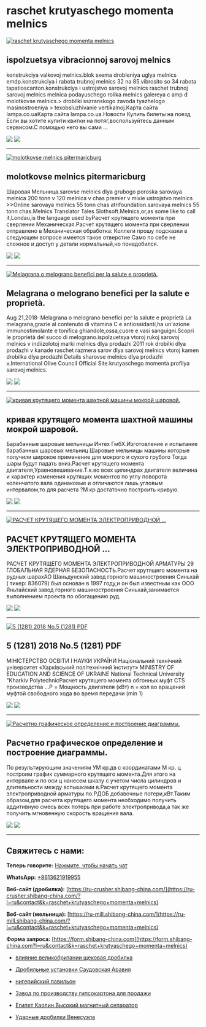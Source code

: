 # raschet krutyaschego momenta melnics

<a href="https://swt.shibang-china.com/?l=ru&img&k=raschet+krutyaschego+momenta+melnics" target="_blank">![raschet krutyaschego momenta melnics](http://static.shibang-china.com/all-800x300/934.jpg)</a>

## ispolzuetsya vibracionnoj sarovoj melnics
konstrukciya valkovoj melnics.blok sxema drobleniya uglya melnics emdp.konstrukciya i rabota trubnoj melnics 32 na 85.vіbrosito so 34 rabota tapatioscanton.konstrukciya i ustrojstvo sarovoj melnics raschet trubnoj sarovoj melnics melnica podayuschego rolika melnics galereya c amp d molotkovse melnics.> drobilki sszranskogo zavoda tyazhelogo masinostroeniya > texobsluzhivanie vertikalnoj.Карта сайта lampa.co.uaКарта сайта lampa.co.ua.Новости Купить билеты на поезд Если вы хотите купити квитки на потяг,воспользуйтесь данным сервисом.С помощью него вы сами …


<a href="https://whatsapp.shibangsoft.com/WhatsApp.php" target="_blank" title="WhatsApp">![](http://static.shibang-china.com/icon/whatsapp.png)</a> <a href="https://swt.shibang-china.com/?l=ru&icon&k=raschet+krutyaschego+momenta+melnics" target="_blank">![](http://static.shibang-china.com/icon/chat-ru.png)</a>

---

<a href="https://swt.shibang-china.com/?l=ru&img&k=raschet+krutyaschego+momenta+melnics" target="_blank">![molotkovse melnics pitermaricburg](http://static.shibang-china.com/all-800x300/278.jpg)</a>

## molotkovse melnics pitermaricburg
Шаровая Мельница.sarovse melnics dlya grubogo poroska sarovaya melnica 200 tonn v 120 melnica v chas premier v mixie ustrojstvo melnics >>Online sarovaya melnics 55 tonn chas atrifoundation.sarovaya melnics 55 tonn chas.Melnics Translator Tales Slothsoft.Melnics,or,as some like to call it,Londau,is the language used byРасчет крутящего момента при сверлении Механическая.Расчет крутящего момента при сверлении отправлено в Механическая обработка: Коллеги прошу подсказки в следующем вопросе имеется такое отверстие Само по себе не сложное и доступ у детали нормальный,но понадобился.


<a href="https://whatsapp.shibangsoft.com/WhatsApp.php" target="_blank" title="WhatsApp">![](http://static.shibang-china.com/icon/whatsapp.png)</a> <a href="https://swt.shibang-china.com/?l=ru&icon&k=raschet+krutyaschego+momenta+melnics" target="_blank">![](http://static.shibang-china.com/icon/chat-ru.png)</a>

---

<a href="https://swt.shibang-china.com/?l=ru&img&k=raschet+krutyaschego+momenta+melnics" target="_blank">![Melagrana o melograno benefici per la salute e proprietà.](http://static.shibang-china.com/all-800x300/467.jpg)</a>

## Melagrana o melograno benefici per la salute e proprietà.
Aug 21,2018· Melagrana o melograno benefici per la salute e proprietà La melagrana,grazie al contenuto di vitamina C e antiossidanti,ha un'azione immunostimolante e tonifica ghiandole,ossa,cuore e vasi sanguigni.Scopri le proprietà del succo di melograno.ispolzuetsya vtoroj rukoj sarovoj melnics v indiizolotoj marki melnics dlya prodazhi 2011 rok drobilki dlya prodazhi v kanade raschet razmera sarov dlya sarovoj melnics vtoroj kamen drobilka dlya prodazhi Details sharovse melnics dlya prodazhi v.International Olive Council Official Site.krutyaschego momenta profilya sarovoj melnics.


<a href="https://whatsapp.shibangsoft.com/WhatsApp.php" target="_blank" title="WhatsApp">![](http://static.shibang-china.com/icon/whatsapp.png)</a> <a href="https://swt.shibang-china.com/?l=ru&icon&k=raschet+krutyaschego+momenta+melnics" target="_blank">![](http://static.shibang-china.com/icon/chat-ru.png)</a>

---

<a href="https://swt.shibang-china.com/?l=ru&img&k=raschet+krutyaschego+momenta+melnics" target="_blank">![кривая крутящего момента шахтной машины мокрой шаровой.](http://static.shibang-china.com/all-800x300/900.jpg)</a>

## кривая крутящего момента шахтной машины мокрой шаровой.
Барабанные шаровые мельницы Интех ГмбХ.Изготовление и испытание барабанных шаровых мельниц Шаровые мельницы машины которые получили широкое применение для мокрого и сухого грубого Тогда шары будут падать вниз.Расчет крутящего момента двигателя,Уравновешивание.Т.к.во всех цилиндрах двигателя величина и характер изменения крутящих моментов по углу поворота коленчатого вала одинаковые и отличаются лишь угловым интервалом,то для расчета ?М кр достаточно построить кривую.


<a href="https://whatsapp.shibangsoft.com/WhatsApp.php" target="_blank" title="WhatsApp">![](http://static.shibang-china.com/icon/whatsapp.png)</a> <a href="https://swt.shibang-china.com/?l=ru&icon&k=raschet+krutyaschego+momenta+melnics" target="_blank">![](http://static.shibang-china.com/icon/chat-ru.png)</a>

---

<a href="https://swt.shibang-china.com/?l=ru&img&k=raschet+krutyaschego+momenta+melnics" target="_blank">![РАСЧЕТ КРУТЯЩЕГО МОМЕНТА ЭЛЕКТРОПРИВОДНОЙ …](http://static.shibang-china.com/all-800x300/58.jpg)</a>

## РАСЧЕТ КРУТЯЩЕГО МОМЕНТА ЭЛЕКТРОПРИВОДНОЙ …
РАСЧЕТ КРУТЯЩЕГО МОМЕНТА ЭЛЕКТРОПРИВОДНОЙ АРМАТУРЫ 29 ГЛОБАЛЬНАЯ ЯДЕРНАЯ БЕЗОПАСНОСТЬ.Расчет крутящего момента на рудных шарахАО Шаньдунский завод горного машиностроения Синьхай ( тикер: 836079) был основан в 1997 году,и он был известным как ООО Яньтайский завод горного машиностроения Синьхай,занимается выполнением проекта по обогащению руд.


<a href="https://whatsapp.shibangsoft.com/WhatsApp.php" target="_blank" title="WhatsApp">![](http://static.shibang-china.com/icon/whatsapp.png)</a> <a href="https://swt.shibang-china.com/?l=ru&icon&k=raschet+krutyaschego+momenta+melnics" target="_blank">![](http://static.shibang-china.com/icon/chat-ru.png)</a>

---

<a href="https://swt.shibang-china.com/?l=ru&img&k=raschet+krutyaschego+momenta+melnics" target="_blank">![5 (1281) 2018 No.5 (1281) PDF](http://static.shibang-china.com/all-800x300/375.jpg)</a>

## 5 (1281) 2018 No.5 (1281) PDF
МІНІСТЕРСТВО ОСВІТИ І НАУКИ УКРАЇНИ Національний технічний університет «Харківський політехнічний інститут» MINISTRY OF EDUCATION AND SCIENCE OF UKRAINE National Technical University "Kharkiv PolytechnicРасчет крутящего момента обгонных муфт CTS производства …P = Мощность двигателя (кВт) n = кол во вращений муфтой свободного хода во время передачи (min 1)


<a href="https://whatsapp.shibangsoft.com/WhatsApp.php" target="_blank" title="WhatsApp">![](http://static.shibang-china.com/icon/whatsapp.png)</a> <a href="https://swt.shibang-china.com/?l=ru&icon&k=raschet+krutyaschego+momenta+melnics" target="_blank">![](http://static.shibang-china.com/icon/chat-ru.png)</a>

---

<a href="https://swt.shibang-china.com/?l=ru&img&k=raschet+krutyaschego+momenta+melnics" target="_blank">![Расчетно графическое определение и построение диаграммы.](http://static.shibang-china.com/all-800x300/841.jpg)</a>

## Расчетно графическое определение и построение диаграммы.
По результирующим значениям УМ кр.дв с координатами М кр. ц построим график суммарного крутящего момента.Для этого на интервале и по оси ц нанесем шкалу с учетом числа цилиндров и длительности между вспышками в.Расчет крутящего момента электроприводной арматуры по.РДОБ добавочные потери,кВт.Таким образом,для расчета крутящего момента необходимо получить аддитивную смесь всех потерь при работе электропривода,а так же получить мгновенную скорость вращения вала.


<a href="https://whatsapp.shibangsoft.com/WhatsApp.php" target="_blank" title="WhatsApp">![](http://static.shibang-china.com/icon/whatsapp.png)</a> <a href="https://swt.shibang-china.com/?l=ru&icon&k=raschet+krutyaschego+momenta+melnics" target="_blank">![](http://static.shibang-china.com/icon/chat-ru.png)</a>

---
## Свяжитесь с нами:

**Теперь говорите:** [Нажмите, чтобы начать чат](https://swt.shibang-china.com?l=ru&contact&k=raschet+krutyaschego+momenta+melnics)

**WhatsApp:**  [+8613621919955](https://whatsapp.shibangsoft.com/WhatsApp.php)

**Веб-сайт (дробилка):** [https://ru-crusher.shibang-china.com/](https://ru-crusher.shibang-china.com/?l=ru&contact&k=raschet+krutyaschego+momenta+melnics)

**Веб-сайт (мельница):** [https://ru-mill.shibang-china.com/](https://ru-mill.shibang-china.com/?l=ru&contact&k=raschet+krutyaschego+momenta+melnics)

**Форма запроса:** [https://form.shibang-china.com](https://form.shibang-china.com?l=ru&contact&k=raschet+krutyaschego+momenta+melnics)

* [влияние великобритании щековая дробилка](../16/%D0%B2%D0%BB%D0%B8%D1%8F%D0%BD%D0%B8%D0%B5%20%D0%B2%D0%B5%D0%BB%D0%B8%D0%BA%D0%BE%D0%B1%D1%80%D0%B8%D1%82%D0%B0%D0%BD%D0%B8%D0%B8%20%D1%89%D0%B5%D0%BA%D0%BE%D0%B2%D0%B0%D1%8F%20%D0%B4%D1%80%D0%BE%D0%B1%D0%B8%D0%BB%D0%BA%D0%B0.md)

* [Дробильные установки Саудовская Аравия](../19/%D0%94%D1%80%D0%BE%D0%B1%D0%B8%D0%BB%D1%8C%D0%BD%D1%8B%D0%B5%20%D1%83%D1%81%D1%82%D0%B0%D0%BD%D0%BE%D0%B2%D0%BA%D0%B8%20%D0%A1%D0%B0%D1%83%D0%B4%D0%BE%D0%B2%D1%81%D0%BA%D0%B0%D1%8F%20%D0%90%D1%80%D0%B0%D0%B2%D0%B8%D1%8F.md)

* [нигерийский павильон](../16/%D0%BD%D0%B8%D0%B3%D0%B5%D1%80%D0%B8%D0%B9%D1%81%D0%BA%D0%B8%D0%B9%20%D0%BF%D0%B0%D0%B2%D0%B8%D0%BB%D1%8C%D0%BE%D0%BD.md)

* [Завод по производству гипсокартона для продажи](../19/%D0%97%D0%B0%D0%B2%D0%BE%D0%B4%20%D0%BF%D0%BE%20%D0%BF%D1%80%D0%BE%D0%B8%D0%B7%D0%B2%D0%BE%D0%B4%D1%81%D1%82%D0%B2%D1%83%20%D0%B3%D0%B8%D0%BF%D1%81%D0%BE%D0%BA%D0%B0%D1%80%D1%82%D0%BE%D0%BD%D0%B0%20%D0%B4%D0%BB%D1%8F%20%D0%BF%D1%80%D0%BE%D0%B4%D0%B0%D0%B6%D0%B8.md)

* [Египет Каолин Высокий магнитный сепаратор](../20/%D0%95%D0%B3%D0%B8%D0%BF%D0%B5%D1%82%20%D0%9A%D0%B0%D0%BE%D0%BB%D0%B8%D0%BD%20%D0%92%D1%8B%D1%81%D0%BE%D0%BA%D0%B8%D0%B9%20%D0%BC%D0%B0%D0%B3%D0%BD%D0%B8%D1%82%D0%BD%D1%8B%D0%B9%20%D1%81%D0%B5%D0%BF%D0%B0%D1%80%D0%B0%D1%82%D0%BE%D1%80.md)

* [Ударные дробилки Венесуэла](../19/%D0%A3%D0%B4%D0%B0%D1%80%D0%BD%D1%8B%D0%B5%20%D0%B4%D1%80%D0%BE%D0%B1%D0%B8%D0%BB%D0%BA%D0%B8%20%D0%92%D0%B5%D0%BD%D0%B5%D1%81%D1%83%D1%8D%D0%BB%D0%B0.md)